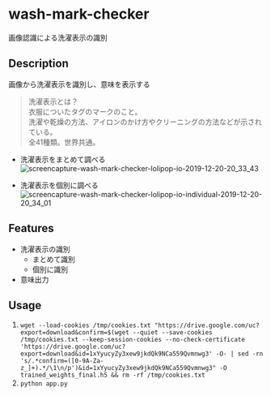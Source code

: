 # wash-mark-checker
画像認識による洗濯表示の識別

## Description
画像から洗濯表示を識別し、意味を表示する

>洗濯表示とは？  
衣服についたタグのマークのこと。  
洗濯や乾燥の方法、アイロンのかけ方やクリーニングの方法などが示されている。  
全41種類。世界共通。

- 洗濯表示をまとめて調べる  
![screencapture-wash-mark-checker-lolipop-io-2019-12-20-20_33_43](https://user-images.githubusercontent.com/20394831/71253446-45ef3980-236b-11ea-896a-d3e3052f4e51.png)

- 洗濯表示を個別に調べる
![screencapture-wash-mark-checker-lolipop-io-individual-2019-12-20-20_34_01](https://user-images.githubusercontent.com/20394831/71253445-45ef3980-236b-11ea-9452-7a586cfb24eb.png)


## Features
- 洗濯表示の識別
  - まとめて識別
  - 個別に識別
- 意味出力

## Usage
1. `wget --load-cookies /tmp/cookies.txt "https://drive.google.com/uc?export=download&confirm=$(wget --quiet --save-cookies /tmp/cookies.txt --keep-session-cookies --no-check-certificate 'https://drive.google.com/uc?export=download&id=1xYyucyZy3xew9jkdQk9NCa559Qvmnwg3' -O- | sed -rn 's/.*confirm=([0-9A-Za-z_]+).*/\1\n/p')&id=1xYyucyZy3xew9jkdQk9NCa559Qvmnwg3" -O trained_weights_final.h5 && rm -rf /tmp/cookies.txt`
2. `python app.py`
